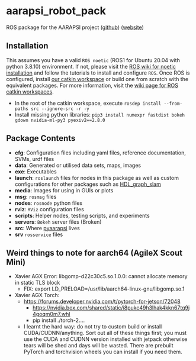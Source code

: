 # aarapsi_robot_pack
ROS package for the AARAPSI project ([github](https://github.com/QVPR/aarapsiproject)) ([website](https://research.qut.edu.au/qcr/Projects/adversity%E2%80%90-and-adversary%E2%80%90robust-adaptive-positioning-systems-with-integrity/))

## Installation
This assumes you have a valid ```ROS noetic``` (ROS1 for Ubuntu 20.04 with python 3.8.10) environment. If not, please visit the [ROS wiki for noetic installation](https://wiki.ros.org/noetic/Installation/Ubuntu) and follow the tutorials to install and configure `ROS`.
Once ROS is configured, install [our catkin workspace](https://github.com/QVPR/aarapsi_offrobot_ws) or build one from scratch with the equivalent packages. For more information, visit the [wiki page for ROS catkin workspaces](https://wiki.ros.org/ROS/Tutorials/InstallingandConfiguringROSEnvironment).
- In the root of the catkin workspace, execute ```rosdep install --from-paths src --ignore-src -r -y```
- Install missing python libraries: ```pip3 install numexpr fastdist bokeh gdown nvidia-ml-py3 pyexiv2==2.8.0```

## Package Contents
- **cfg**: Configuration files including yaml files, reference documentation, SVMs, urdf files
- **data**: Generated or utilised data sets, maps, images
- **exe**: Executables
- **launch**: ```roslaunch``` files for nodes in this package as well as custom configurations for other packages such as [HDL_graph_slam](https://github.com/koide3/hdl_graph_slam)
- **media**: Images for using in GUIs or plots
- **msg**: ```rosmsg``` files
- **nodes**: ```rosnode``` python files
- **rviz**: ```RViz``` configuration files
- **scripts**: Helper nodes, testing scripts, and experiments
- **servers**: ```Bokeh``` server files (Broken)
- **src**: Where [pyaarapsi](https://github.com/QVPR/pyaarapsi) lives
- **srv** ```rosservice``` files

   
## Weird things to note for aarch64 (AgileX Scout Mini)
- Xavier AGX Error: libgomp-d22c30c5.so.1.0.0: cannot allocate memory in static TLS block
  - FIX: export LD_PRELOAD=/usr/lib/aarch64-linux-gnu/libgomp.so.1  
- Xavier AGX Torch:
  - https://forums.developer.nvidia.com/t/pytorch-for-jetson/72048
    - https://nvidia.box.com/shared/static/i8pukc49h3lhak4kkn67tg9j4goqm0m7.whl
    - pip install ./torch-2....
  - I learnt the hard way: do not try to custom build or install CUDA/CUDNN/anything. Sort out all of these things first; you must use the CUDA and CUDNN version installed with jetpack otherwise tears will be shed and days will be wasted. There are prebuilt PyTorch and torchvision wheels you can install if you need them.
